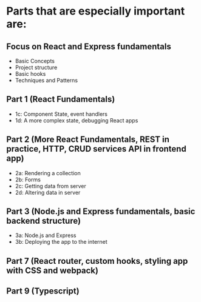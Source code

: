 # Parts that are especially important are:

## Focus on React and Express fundamentals

- Basic Concepts
- Project structure
- Basic hooks
- Techniques and Patterns

## Part 1 (React Fundamentals)

- 1c: Component State, event handlers
- 1d: A more complex state, debugging React apps

## Part 2 (More React Fundamentals, REST in practice, HTTP, CRUD services API in frontend app)

- 2a: Rendering a collection
- 2b: Forms
- 2c: Getting data from server
- 2d: Altering data in server

## Part 3 (Node.js and Express fundamentals, basic backend structure)

- 3a: Node.js and Express
- 3b: Deploying the app to the internet

## Part 7 (React router, custom hooks, styling app with CSS and webpack)

## Part 9 (Typescript)
